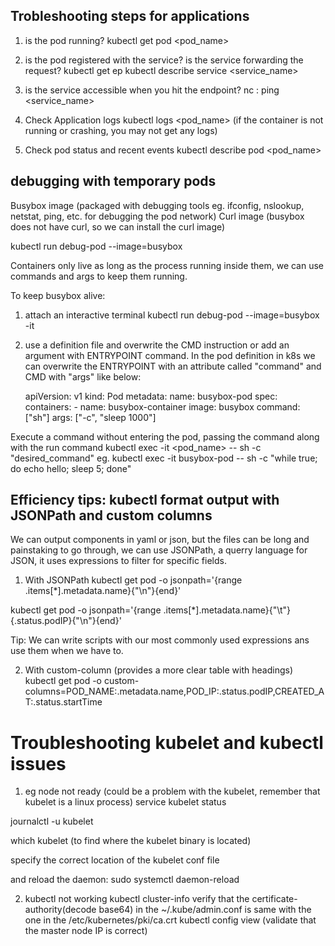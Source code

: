 ## Trobleshooting steps for applications

1. is the pod running?
    kubectl get pod <pod_name>

2. is the pod registered with the service? is the service forwarding the request?
    kubectl get ep
    kubectl describe service <service_name>

3. is the service accessible when you hit the endpoint?
    nc <service-IP>:<service-PORT>
    ping <service_name>

4. Check Application logs
    kubectl logs <pod_name>  (if the container is not running or crashing, you may not get any logs)

5. Check pod status and recent events
    kubectl describe pod <pod_name>

## debugging with temporary pods

Busybox image (packaged with debugging tools eg. ifconfig, nslookup, netstat, ping, etc. for debugging the pod network)
Curl image (busybox does not have curl, so we can install the curl image)

  kubectl run debug-pod --image=busybox

Containers only live as long as the process running inside them, we can use commands and args to keep them running.

To keep busybox alive:
   1. attach an interactive terminal
   kubectl run debug-pod --image=busybox -it 

   2. use a definition file and overwrite the CMD instruction or add an argument with ENTRYPOINT command.
      In the pod definition in k8s we can overwrite the ENTRYPOINT with an attribute called "command" and CMD with "args" like below:

        apiVersion: v1
        kind: Pod
        metadata:
          name: busybox-pod
        spec:
          containers:
          - name: busybox-container
            image: busybox
            command: ["sh"]
            args: ["-c", "sleep 1000"]

Execute a command without entering the pod, passing the command along with the run command
  kubectl exec -it <pod_name> -- sh -c "desired_command"
  eg. kubectl exec -it busybox-pod -- sh -c "while true; do echo hello; sleep 5; done"

## Efficiency tips: kubectl format output with JSONPath and custom columns

We can output components in yaml or json, but the files can be long and painstaking to go through, we can use JSONPath, a querry language for JSON, it uses expressions to filter for specific fields.

1. With JSONPath
  kubectl get pod -o jsonpath='{range .items[*].metadata.name}{"\n"}{end}'

  kubectl get pod -o jsonpath='{range .items[*].metadata.name}{"\t"}{.status.podIP}{"\n"}{end}'

  Tip: We can write scripts with our most commonly used expressions ans use them when we have to.

2. With custom-column (provides a more clear table with headings)
  kubectl get pod -o custom-columns=POD_NAME:.metadata.name,POD_IP:.status.podIP,CREATED_AT:.status.startTime


# Troubleshooting kubelet and kubectl issues

1. eg node not ready (could be a problem with the kubelet, remember that kubelet is a linux process)
  service kubelet status

  journalctl -u kubelet

  which kubelet (to find where the kubelet binary is located)

  specify the correct location of the kubelet conf file

  and reload the daemon: sudo systemctl daemon-reload


2. kubectl not working
   kubectl cluster-info
   verify that the certificate-authority(decode base64) in the ~/.kube/admin.conf is same with the one in the /etc/kubernetes/pki/ca.crt
    kubectl config view (validate that the master node IP is correct)


